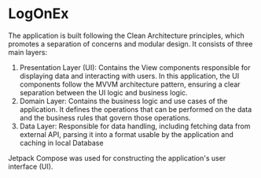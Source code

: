 # LogOnEx

The application is built following the Clean Architecture principles, which promotes a separation of concerns and modular design. It consists of three main layers:

1) Presentation Layer (UI): Contains the View components responsible for displaying data and interacting with users. In this application, the UI components follow the MVVM architecture pattern, ensuring a clear separation between the UI logic and business logic.
2) Domain Layer: Contains the business logic and use cases of the application. It defines the operations that can be performed on the data and the business rules that govern those operations.
3) Data Layer: Responsible for data handling, including fetching data from external API, parsing it into a format usable by the application and caching in local Database

Jetpack Compose was used for constructing the application's user interface (UI).